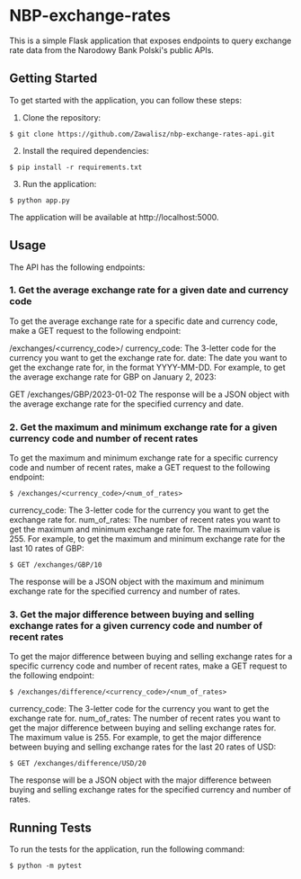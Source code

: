 ﻿# NBP-exchange-rates
This is a simple Flask application that exposes endpoints to query exchange rate data from the Narodowy Bank Polski's public APIs.

## Getting Started
To get started with the application, you can follow these steps:

1. Clone the repository:
```
$ git clone https://github.com/Zawalisz/nbp-exchange-rates-api.git
```
2. Install the required dependencies:
```
$ pip install -r requirements.txt
```
3. Run the application:
```
$ python app.py
```
The application will be available at http://localhost:5000.

## Usage
The API has the following endpoints:

### 1. Get the average exchange rate for a given date and currency code
To get the average exchange rate for a specific date and currency code, make a GET request to the following endpoint:

/exchanges/<currency_code>/<date>
currency_code: The 3-letter code for the currency you want to get the exchange rate for.
date: The date you want to get the exchange rate for, in the format YYYY-MM-DD.
For example, to get the average exchange rate for GBP on January 2, 2023:

GET /exchanges/GBP/2023-01-02
The response will be a JSON object with the average exchange rate for the specified currency and date.

### 2. Get the maximum and minimum exchange rate for a given currency code and number of recent rates
To get the maximum and minimum exchange rate for a specific currency code and number of recent rates, make a GET request to the following endpoint:
```
$ /exchanges/<currency_code>/<num_of_rates>
```
currency_code: The 3-letter code for the currency you want to get the exchange rate for.
num_of_rates: The number of recent rates you want to get the maximum and minimum exchange rate for. The maximum value is 255.
For example, to get the maximum and minimum exchange rate for the last 10 rates of GBP:
```
$ GET /exchanges/GBP/10
```
The response will be a JSON object with the maximum and minimum exchange rate for the specified currency and number of rates.

### 3. Get the major difference between buying and selling exchange rates for a given currency code and number of recent rates
To get the major difference between buying and selling exchange rates for a specific currency code and number of recent rates, make a GET request to the following endpoint:
```
$ /exchanges/difference/<currency_code>/<num_of_rates>
```
currency_code: The 3-letter code for the currency you want to get the exchange rate for.
num_of_rates: The number of recent rates you want to get the major difference between buying and selling exchange rates for. The maximum value is 255.
For example, to get the major difference between buying and selling exchange rates for the last 20 rates of USD:
```
$ GET /exchanges/difference/USD/20
```
The response will be a JSON object with the major difference between buying and selling exchange rates for the specified currency and number of rates.

## Running Tests
To run the tests for the application, run the following command:
```
$ python -m pytest
```
